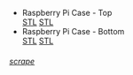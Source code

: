 <div class="gitDiv">
	<div class="filesDiv">
		<ul class="filelist">
			<li>
				<div class="divLinkWrapper">
					<div class="divLinkL" onclick="window.open('https://github.com/fullborelabs/raspberry-pi-case/blob/main/pi-case-top.stl','mywindow');" style="cursor: pointer;">
						Raspberry Pi Case - Top
					</div> 
					<div class="divLinkR">
						<a href="https://github.com/fullborelabs/raspberry-pi-case/raw/main/pi-case-top.stl" target="_blank" class="green">STL</a>
						<a href="https://github.com/fullborelabs/raspberry-pi-case/raw/main/pi-case-top.stl" target="_blank" class="red">STL</a>
					</div>
				</div>
			</li>
			<li>
				<div class="divLinkWrapper">
					<div class="divLinkL" onclick="window.open('https://github.com/fullborelabs/raspberry-pi-case/blob/1524e1bcf7f5580da93ebdc7e6af3c9454661af2/pi-case-bottom.stl','mywindow');" style="cursor: pointer;">
						Raspberry Pi Case - Bottom
					</div> 
					<div class="divLinkR"> 
						<a href="https://github.com/fullborelabs/raspberry-pi-case/raw/1524e1bcf7f5580da93ebdc7e6af3c9454661af2/pi-case-bottom.stl" target="_blank" class="magenta">STL</a>
						<a href="https://github.com/fullborelabs/raspberry-pi-case/raw/1524e1bcf7f5580da93ebdc7e6af3c9454661af2/pi-case-bottom.stl" target="_blank" class="orange">STL</a>
					</div>
				</div>
			</li>
		</ul>
        	<h6><a href="https://fullborelabs.com/wp/git-scripts/raspberry-pi-case/files-scrape.cgi" target="_blank" class="scrapeLink">scrape</a></h6>
	</div>
</div>
